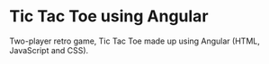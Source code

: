 # Tic Tac Toe using Angular
Two-player retro game, Tic Tac Toe made up using Angular (HTML, JavaScript and CSS).
